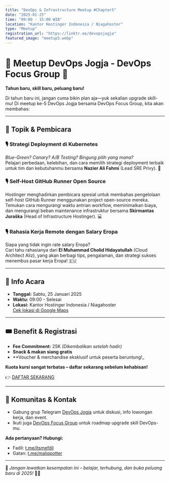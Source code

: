 ```yaml
---
title: "DevOps & Infrastructure Meetup #Chapter5"
date: "2025-01-25"
time: "09:00 - 15:00 WIB"
location: "Kantor Hostinger Indonesia / Niagahoster"
type: "Meetup"
registration_url: "https://linktr.ee/devopsjogja"
featured_image: "meetup5.webp"
---
```


# 🎉 Meetup DevOps Jogja - DevOps Focus Group 🎉

**Tahun baru, skill baru, peluang baru!**

Di tahun baru ini, jangan cuma bikin plan aja—yuk sekalian upgrade skill-mu! Di meetup ke-5 DevOps Jogja bersama DevOps Focus Group, kita akan membahas:

---

## 📌 Topik & Pembicara

### 🎙 Strategi Deployment di Kubernetes
*Blue-Green? Canary? A/B Testing? Bingung pilih yang mana?*  
Pelajari perbedaan, kelebihan, dan cara memilih strategi deployment terbaik untuk tim dan kebutuhanmu bersama **Nazier Ali Fahmi** (Lead SRE Privy). 🚀

### 🎙 Self-Host GitHub Runner Open Source
Hostinger menghadirkan pembicara spesial untuk membahas pengelolaan self-host GitHub Runner menggunakan project open-source mereka.  
Temukan cara mengurangi waktu antrian workflow, meminimalkan biaya, dan mengurangi beban maintenance infrastruktur bersama **Skirmantas Juraška** (Head of Infrastructure Hostinger). 💻

### 🎙 Rahasia Kerja Remote dengan Salary Eropa
Siapa yang tidak ingin rate salary Eropa?  
Cari tahu rahasianya dari **El Muhammad Cholid Hidayatullah** (Cloud Architect Aliz), yang akan berbagi tips, pengalaman, dan strategi sukses menembus pasar kerja Eropa! 🇪🇺

---

## 📅 Info Acara

- **Tanggal:** Sabtu, 25 Januari 2025  
- **Waktu:** 09:00 - Selesai  
- **Lokasi:** Kantor Hostinger Indonesia / Niagahoster  
    [Cek lokasi di Google Maps](https://maps.app.goo.gl/6NWy3xt6BVtVG5Y68)

---

## 🎟 Benefit & Registrasi

- **Fee Commitment:** 25K _(Dikembalikan setelah hadir)_
- **Snack & makan siang gratis**
- **Voucher & merchandise eksklusif untuk peserta beruntung!_

**Kuota kursi sangat terbatas – daftar sekarang sebelum kehabisan!**

👉 [DAFTAR SEKARANG](https://linktr.ee/devopsjogja)

---

## 📱 Komunitas & Kontak

- Gabung grup Telegram [DevOps Jogja](https://t.me/devopsjogja) untuk diskusi, info lowongan kerja, dan event.
- Ikuti juga [DevOps Focus Group](https://t.me/devopsfocusgroup) untuk roadmap upgrade skill DevOps-mu.

**Ada pertanyaan? Hubungi:**  
- Fadil: [t.me/itsmefdil](https://t.me/itsmefdil)  
- Gatan: [t.me/maliqpotter](https://t.me/maliqpotter)

---

🎯 _Jangan lewatkan kesempatan ini – belajar, terhubung, dan buka peluang baru di 2025!_ 🚀✨